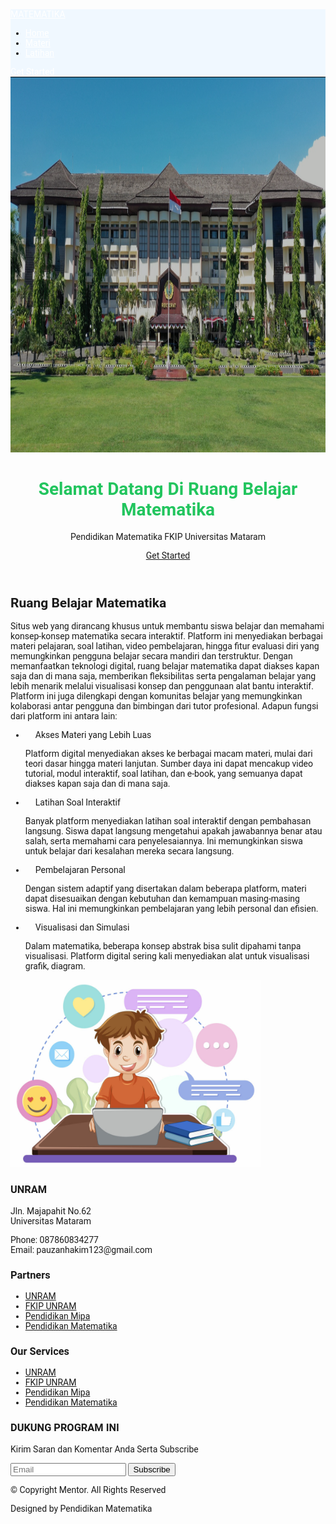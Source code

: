 <html>
 <head>
  <title>
   Matematika
  </title>
  <script src="https://cdn.tailwindcss.com">
  </script>
  <link href="https://cdnjs.cloudflare.com/ajax/libs/font-awesome/5.15.3/css/all.min.css" rel="stylesheet"/>
  <link href="https://fonts.googleapis.com/css2?family=Roboto:wght@400;700&amp;display=swap" rel="stylesheet"/>
  <style>
   body {
            font-family: 'Roboto', sans-serif;
        }
   nav {
    position: sticky;
    position: -webkit-sticky;
    top: 0;
    background-color: aliceblue;
    z-index: 1;
    border-bottom: 1px solid rgb(3, 3, 3);
        }
        nav a {
      color: #ffffff;
      transition: color 0.3s;
    }
    nav a:hover {
      color: #d1fae5;
    }
    .btn-primary {
      background-color: #22c55e;
      color: white;
      padding: 10px 20px;
      border-radius: 50px;
      transition: transform 0.2s, background-color 0.3s;
    }
    .btn-primary:hover {
      background-color: #15803d;
      transform: scale(1.1);
    }
    header {
      position: relative;
      text-align: center;
    }
    header img {
      filter: brightness(75%);
    }
    header h1 {
      animation: fadeInDown 2s ease-in-out;
      color:#22c55e;
    }
    @keyframes fadeInDown {
      0% { opacity: 0; transform: translateY(-50px); }
      100% { opacity: 1; transform: translateY(0); }
    }
    ul.list-disc li {
      padding-left: 1rem;
    }
  </style>
 </head>
 <body class="bg-gray-100">
  <!-- Header -->
  <nav class="bg-white shadow-md">
    <div class="container mx-auto px-4 py-2 flex justify-between items-center">
     <a class="text-2xl font-bold text-green-500" href="#">
      MATEMATIKA
     </a>
     <ul class="flex space-x-6"; text-align="right">
      <li>
       <a class="text-gray-700" href="#" >
        Home
       </a>
      </li>
      <li>
       <a class="text-gray-700" href="materi.html">
        Materi
       </a>
      </li>
      <li>
       <a class="text-gray-700" href="tugas.php">
        Latihan
       </a>
      </li>
     </ul>
     <a class="bg-green-500 text-white px-4 py-2 rounded" href="#">
      Get Started
     </a>
    </div>
   </nav>
   <header class="relative">
    <img alt="unram" class="w-full h-96 object-cover" height="600" src="unram.jpeg" width="1920"/>
    <div class="absolute inset-0 bg-black opacity-50">
    </div>
    <div class="absolute inset-0 flex flex-col justify-center items-center text-center text-white px-4">
     <h1 class="text-4xl md:text-5xl font-bold ">
      Selamat Datang Di Ruang Belajar Matematika
     </h1>
     <p class="mt-4 text-lg md:text-xl">
      Pendidikan Matematika FKIP Universitas Mataram
     </p>
     <a class="mt-6 bg-white text-black px-6 py-3 rounded-full" href="#">
      Get Started
     </a>
    </div>
   </header>
  <!-- Main Content -->
  <main class="container mx-auto px-4 py-16">
   <div class="flex flex-col md:flex-row items-center">
    <div class="md:w-2/3">
     <h2 class="text-2xl font-bold mb-4">
      Ruang Belajar Matematika
     </h2>
     <p class="mb-4">
      Situs web yang dirancang khusus untuk membantu siswa belajar dan memahami konsep-konsep matematika secara interaktif. Platform ini menyediakan berbagai materi pelajaran, soal latihan, video pembelajaran, hingga fitur evaluasi diri yang memungkinkan pengguna belajar secara mandiri dan terstruktur. Dengan memanfaatkan teknologi digital, ruang belajar matematika dapat diakses kapan saja dan di mana saja, memberikan fleksibilitas serta pengalaman belajar yang lebih menarik melalui visualisasi konsep dan penggunaan alat bantu interaktif. Platform ini juga dilengkapi dengan komunitas belajar yang memungkinkan kolaborasi antar pengguna dan bimbingan dari tutor profesional. Adapun fungsi dari platform ini antara lain:
     </p>
     <ul class="list-disc list-inside mb-4">
      <li class="flex items-center mb-2">
       <i class="fas fa-check-circle text-green-600 mr-2">
       </i>
       Akses Materi yang Lebih Luas
      </li>
      <p>Platform digital menyediakan akses ke berbagai macam materi, mulai dari teori dasar hingga materi lanjutan. Sumber daya ini dapat mencakup video tutorial, modul interaktif, soal latihan, dan e-book, yang semuanya dapat diakses kapan saja dan di mana saja.</p>
      <li class="flex items-center mb-2">
       <i class="fas fa-check-circle text-green-600 mr-2">
       </i>
       Latihan Soal Interaktif
      </li>
      <p>Banyak platform menyediakan latihan soal interaktif dengan pembahasan langsung. Siswa dapat langsung mengetahui apakah jawabannya benar atau salah, serta memahami cara penyelesaiannya. Ini memungkinkan siswa untuk belajar dari kesalahan mereka secara langsung.</p>
      <li class="flex items-center mb-2">
       <i class="fas fa-check-circle text-green-600 mr-2">
       </i>
       Pembelajaran Personal
      </li>
      <p>Dengan sistem adaptif yang disertakan dalam beberapa platform, materi dapat disesuaikan dengan kebutuhan dan kemampuan masing-masing siswa. Hal ini memungkinkan pembelajaran yang lebih personal dan efisien.</p>
      <li class="flex items-center mb-2">
        <i class="fas fa-check-circle text-green-600 mr-2">
        </i>
        Visualisasi dan Simulasi
       </li>
       <p>Dalam matematika, beberapa konsep abstrak bisa sulit dipahami tanpa visualisasi. Platform digital sering kali menyediakan alat untuk visualisasi grafik, diagram.</p>
     </ul>
    </div>
    <div class="md:w-1/3 mt-8 md:mt-0 md:ml-8">
     <img alt="siswa" class="rounded shadow" height="300" src="siswa.jpg" width="400" />
    </div>
   </div>
  </main>
  <!-- Footer -->
  <footer class="bg-white py-8">
   <div class="container mx-auto px-4">
    <div class="flex flex-col md:flex-row justify-between">
     <div class="mb-8 md:mb-0">
      <h3 class="text-lg font-bold mb-2">
       UNRAM
      </h3>
      <p>
       Jln. Majapahit No.62
       <br/>
       Universitas Mataram
      </p>
      <p>
       Phone: 087860834277
       <br/>
       Email: pauzanhakim123@gmail.com
      </p>
     </div>
     <div class="mb-8 md:mb-0">
      <h3 class="text-lg font-bold mb-2">
       Partners
      </h3>
      <ul>
       <li>
        <a class="text-gray-600 hover:text-green-600" href="#">
         UNRAM
        </a>
       </li>
       <li>
        <a class="text-gray-600 hover:text-green-600" href="#">
         FKIP UNRAM
        </a>
       </li>
       <li>
        <a class="text-gray-600 hover:text-green-600" href="#">
         Pendidikan Mipa
        </a>
       </li>
       <li>
        <a class="text-gray-600 hover:text-green-600" href="#">
          Pendidikan Matematika
        </a>
       </li>
      </ul>
     </div>
     <div class="mb-8 md:mb-0">
      <h3 class="text-lg font-bold mb-2">
       Our Services
      </h3>
      <ul>
       <li>
        <a class="text-gray-600 hover:text-green-600" href="#">
         UNRAM
        </a>
       </li>
       <li>
        <a class="text-gray-600 hover:text-green-600" href="#">
         FKIP UNRAM
        </a>
       </li>
       <li>
        <a class="text-gray-600 hover:text-green-600" href="#">
         Pendidikan Mipa
        </a>
       </li>
       <li>
        <a class="text-gray-600 hover:text-green-600" href="#">
          Pendidikan Matematika
        </a>
       </li>
      </ul>
     </div>
     <div>
      <h3 class="text-lg font-bold mb-2">
       DUKUNG PROGRAM INI
      </h3>
      <p class="mb-4">
       Kirim Saran dan Komentar Anda Serta Subscribe
      </p>
      <form class="flex">
       <input class="px-4 py-2 border border-gray-300 rounded-l focus:outline-none" placeholder="Email" type="email"/>
       <button class="bg-green-600 text-white px-4 py-2 rounded-r hover:bg-green-700">
        Subscribe
       </button>
      </form>
     </div>
    </div>
    <div class="mt-8 text-center text-gray-600">
     <p>
      © Copyright Mentor. All Rights Reserved
     </p>
     <p>
      Designed by Pendidikan Matematika
     </p>
     <div class="mt-4">
      <a class="text-green-600 mx-2" href="#">
       <i class="fab fa-facebook-f">
       </i>
      </a>
      <a class="text-green-600 mx-2" href="#">
       <i class="fab fa-twitter">
       </i>
      </a>
      <a class="text-green-600 mx-2" href="#">
       <i class="fab fa-instagram">
       </i>
      </a>
      <a class="text-green-600 mx-2" href="#">
       <i class="fab fa-youtube">
       </i>
      </a>
      <a class="text-green-600 mx-2" href="#">
       <i class="fab fa-linkedin">
       </i>
      </a>
     </div>
    </div>
   </div>
  </footer>
 </body>
</html>
